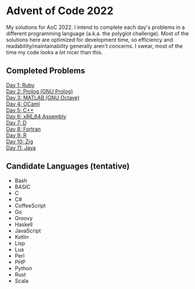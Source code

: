 # Advent of Code 2022

My solutions for AoC 2022. I intend to complete each day's problems in a different programming language (a.k.a. the
polyglot challenge). Most of the solutions here are optimized for development time, so efficiency and
readability/maintainability generally aren't concerns. I swear, most of the time my code looks a _lot_ nicer than this.

## Completed Problems

[Day 1: Ruby](./day1_ruby)  
[Day 2: Prolog (GNU Prolog)](./day2_prolog)  
[Day 3: MATLAB (GNU Octave)](./day3_octave)  
[Day 4: OCaml](./day4_ocaml)  
[Day 5: C++](./day5_cpp)  
[Day 6: x86_64 Assembly](./day6_x86)  
[Day 7: D](./day7_d)  
[Day 8: Fortran](./day8_fortran)  
[Day 9: R](./day9_r)  
[Day 10: Zig](./day10_zig)  
[Day 11: Java](./day11_java)

## Candidate Languages (tentative)

- Bash
- BASIC
- C
- C#
- CoffeeScript
- Go
- Groovy
- Haskell
- JavaScript
- Kotlin
- Lisp
- Lua
- Perl
- PHP
- Python
- Rust
- Scala
